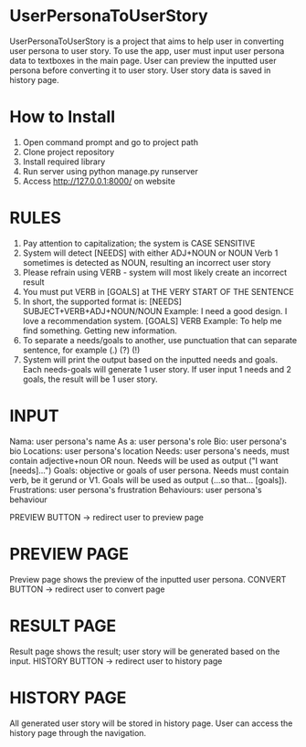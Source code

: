 # UserPersonaToUserStory

UserPersonaToUserStory is a project that aims to help user in converting user persona to user story. To use the app, user must input user persona data to textboxes in the main page. User can preview the inputted user persona before converting it to user story. User story data is saved in history page.

# How to Install
1) Open command prompt and go to project path
2) Clone project repository
3) Install required library
4) Run server using python manage.py runserver
5) Access http://127.0.0.1:8000/ on website

# RULES
1) Pay attention to capitalization; the system is CASE SENSITIVE
2) System will detect [NEEDS] with either ADJ+NOUN or NOUN
    Verb 1 sometimes is detected as NOUN, resulting an incorrect user story
3) Please refrain using VERB - system will most likely create an incorrect result
4) You must put VERB in [GOALS] at THE VERY START OF THE SENTENCE
5) In short, the supported format is:
   [NEEDS] SUBJECT+VERB+ADJ+NOUN/NOUN
    Example:
      I need a good design.
      I love a recommendation system.
   [GOALS] VERB
    Example:
      To help me find something.
      Getting new information.
6) To separate a needs/goals to another, use punctuation that can separate sentence, for example (.) (?) (!)
7) System will print the output based on the inputted needs and goals. Each needs-goals will generate 1 user story. If user input 1 needs and 2 goals, the result will be 1 user story.

# INPUT
Nama: user persona's name
As a: user persona's role
Bio: user persona's bio
Locations: user persona's location
Needs: user persona's needs, must contain adjective+noun OR noun. Needs will be used as output ("I want [needs]...")
Goals: objective or goals of user persona. Needs must contain verb, be it gerund or V1. Goals will be used as output (...so that... [goals]).
Frustrations: user persona's frustration
Behaviours: user persona's behaviour

PREVIEW BUTTON -> redirect user to preview page

# PREVIEW PAGE
Preview page shows the preview of the inputted user persona.
CONVERT BUTTON -> redirect user to convert page

# RESULT PAGE
Result page shows the result; user story will be generated based on the input.
HISTORY BUTTON -> redirect user to history page

# HISTORY PAGE
All generated user story will be stored in history page. User can access the history page through the navigation.
